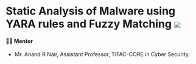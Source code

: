 # Static Analysis of Malware using YARA rules and Fuzzy Matching ![](https://img.shields.io/badge/Live-darkgreen)

#### :teacher: Mentor
- Mr. Anand R Nair, Assistant Professor, TIFAC-CORE in Cyber Security.
